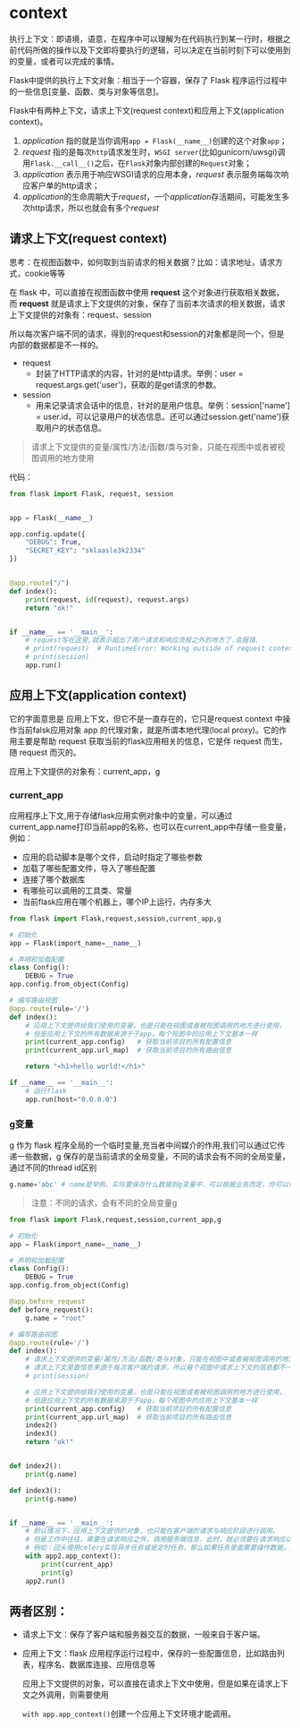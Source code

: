 # context

执行上下文：即语境，语意，在程序中可以理解为在代码执行到某一行时，根据之前代码所做的操作以及下文即将要执行的逻辑，可以决定在当前时刻下可以使用到的变量，或者可以完成的事情。

Flask中提供的执行上下文对象：相当于一个容器，保存了 Flask 程序运行过程中的一些信息[变量、函数、类与对象等信息]。

Flask中有两种上下文，请求上下文(request context)和应用上下文(application context)。

1. *application* 指的就是当你调用`app = Flask(__name__)`创建的这个对象`app`；
2. *request* 指的是每次`http`请求发生时，`WSGI server`(比如gunicorn/uwsgi)调用`Flask.__call__()`之后，在`Flask`对象内部创建的`Request`对象；
3. *application* 表示用于响应WSGI请求的应用本身，*request* 表示服务端每次响应客户单的http请求；
4. *application*的生命周期大于*request*，一个*application*存活期间，可能发生多次http请求，所以也就会有多个*request*



## 请求上下文(request context)

思考：在视图函数中，如何取到当前请求的相关数据？比如：请求地址，请求方式，cookie等等

在 flask 中，可以直接在视图函数中使用 **request** 这个对象进行获取相关数据，而 **request** 就是请求上下文提供的对象，保存了当前本次请求的相关数据，请求上下文提供的对象有：request、session

所以每次客户端不同的请求，得到的request和session的对象都是同一个，但是内部的数据都是不一样的。

- request
  - 封装了HTTP请求的内容，针对的是http请求。举例：user = request.args.get('user')，获取的是get请求的参数。
- session
  - 用来记录请求会话中的信息，针对的是用户信息。举例：session['name'] = user.id，可以记录用户的状态信息。还可以通过session.get('name')获取用户的状态信息。

>请求上下文提供的变量/属性/方法/函数/类与对象，只能在视图中或者被视图调用的地方使用

代码：

```python
from flask import Flask, request, session


app = Flask(__name__)

app.config.update({
    "DEBUG": True,
    "SECRET_KEY": "sklaasle3k2334"
})


@app.route("/")
def index():
    print(request, id(request), request.args)
    return "ok!"


if __name__ == '__main__':
    # request写在这里,就表示超出了用户请求和响应流程之外的地方了.会报错.
    # print(request)  # RuntimeError: Working outside of request context. requset不能在情趣上传文以外的地址被调用
    # print(session)
    app.run()

```



## 应用上下文(application context)

它的字面意思是 应用上下文，但它不是一直存在的，它只是request context 中操作当前falsk应用对象 app 的代理对象，就是所谓本地代理(local proxy)。它的作用主要是帮助 request 获取当前的flask应用相关的信息，它是伴 request 而生，随 request 而灭的。

应用上下文提供的对象有：current_app，g



### current_app

应用程序上下文,用于存储flask应用实例对象中的变量，可以通过current_app.name打印当前app的名称，也可以在current_app中存储一些变量，例如：

- 应用的启动脚本是哪个文件，启动时指定了哪些参数
- 加载了哪些配置文件，导入了哪些配置
- 连接了哪个数据库
- 有哪些可以调用的工具类、常量
- 当前flask应用在哪个机器上，哪个IP上运行，内存多大

```python
from flask import Flask,request,session,current_app,g

# 初始化
app = Flask(import_name=__name__)

# 声明和加载配置
class Config():
    DEBUG = True
app.config.from_object(Config)

# 编写路由视图
@app.route(rule='/')
def index():
    # 应用上下文提供给我们使用的变量，也是只能在视图或者被视图调用的地方进行使用，
    # 但是应用上下文的所有数据来源于于app，每个视图中的应用上下文基本一样
    print(current_app.config)   # 获取当前项目的所有配置信息
    print(current_app.url_map)  # 获取当前项目的所有路由信息

    return "<h1>hello world!</h1>"

if __name__ == '__main__':
    # 运行flask
    app.run(host="0.0.0.0")
```



### g变量

g 作为 flask 程序全局的一个临时变量,充当者中间媒介的作用,我们可以通过它传递一些数据，g 保存的是当前请求的全局变量，不同的请求会有不同的全局变量，通过不同的thread id区别

```python
g.name='abc' # name是举例，实际要保存什么数据到g变量中，可以根据业务而定，你可以任意的数据进去
```

> 注意：不同的请求，会有不同的全局变量g

```python
from flask import Flask,request,session,current_app,g

# 初始化
app = Flask(import_name=__name__)

# 声明和加载配置
class Config():
    DEBUG = True
app.config.from_object(Config)

@app.before_request
def before_request():
    g.name = "root"

# 编写路由视图
@app.route(rule='/')
def index():
    # 请求上下文提供的变量/属性/方法/函数/类与对象，只能在视图中或者被视图调用的地方使用
    # 请求上下文里面信息来源于每次客户端的请求，所以每个视图中请求上下文的信息都不一样
    # print(session)

    # 应用上下文提供给我们使用的变量，也是只能在视图或者被视图调用的地方进行使用，
    # 但是应用上下文的所有数据来源于于app，每个视图中的应用上下文基本一样
    print(current_app.config)   # 获取当前项目的所有配置信息
    print(current_app.url_map)  # 获取当前项目的所有路由信息
    index2()
    index3()
    return "ok!"


def index2():
    print(g.name)

def index3():
    print(g.name)


if __name__ == '__main__':
    # 默认情况下，应用上下文提供的对象，也只能在客户端的请求与响应阶段进行调用。
    # 但是工作中往往，需要在请求响应之外，调用服务端信息，此时，就必须要在请求响应以外的地方调用current_app
    # 例如：回头使用celery实现异步任务或是定时任务，那么如果任务里面需要操作数据，则必须调用项目配置，那么就一定要使用current_app
    with app2.app_context():
        print(current_app)
        print(g)
    app2.run()
```



## 两者区别：

- 请求上下文：保存了客户端和服务器交互的数据，一般来自于客户端。

- 应用上下文：flask 应用程序运行过程中，保存的一些配置信息，比如路由列表，程序名、数据库连接、应用信息等

  应用上下文提供的对象，可以直接在请求上下文中使用，但是如果在请求上下文之外调用，则需要使用

  `with app.app_context()`创建一个应用上下文环境才能调用。